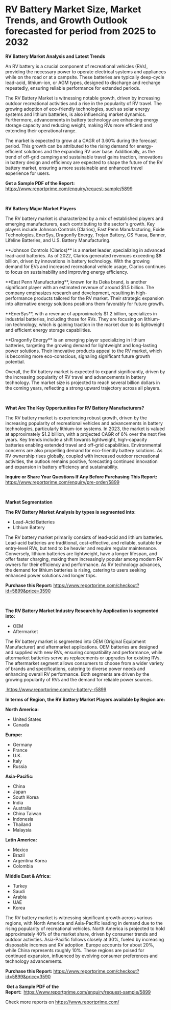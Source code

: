<p><h1>RV Battery Market Size, Market Trends, and Growth Outlook forecasted for period from 2025 to 2032</h1></p><p><strong>RV Battery Market Analysis and Latest Trends</strong></p>
<p><p>An RV battery is a crucial component of recreational vehicles (RVs), providing the necessary power to operate electrical systems and appliances while on the road or at a campsite. These batteries are typically deep-cycle lead-acid, lithium-ion, or AGM types, designed to discharge and recharge repeatedly, ensuring reliable performance for extended periods.</p><p>The RV Battery Market is witnessing notable growth, driven by increasing outdoor recreational activities and a rise in the popularity of RV travel. The growing adoption of eco-friendly technologies, such as solar energy systems and lithium batteries, is also influencing market dynamics. Furthermore, advancements in battery technology are enhancing energy storage capacity and reducing weight, making RVs more efficient and extending their operational range.</p><p>The market is expected to grow at a CAGR of 3.60% during the forecast period. This growth can be attributed to the rising demand for energy-efficient solutions and the expanding RV user base. Additionally, as the trend of off-grid camping and sustainable travel gains traction, innovations in battery design and efficiency are expected to shape the future of the RV battery market, ensuring a more sustainable and enhanced travel experience for users.</p></p>
<p><strong>Get a Sample PDF of the Report:&nbsp;</strong> <a href="https://www.reportprime.com/enquiry/request-sample/5899?utm_campaign=3111&utm_medium=2&utm_source=Github&utm_content=ia&utm_term=19032025&utm_id=rv-battery">https://www.reportprime.com/enquiry/request-sample/5899</a></p>
<p>&nbsp;</p>
<p><strong>RV Battery Major Market Players</strong></p>
<p><p>The RV battery market is characterized by a mix of established players and emerging manufacturers, each contributing to the sector's growth. Key players include Johnson Controls (Clarios), East Penn Manufacturing, Exide Technologies, EnerSys, Dragonfly Energy, Trojan Battery, GS Yuasa, Banner, Lifeline Batteries, and U.S. Battery Manufacturing.</p><p>**Johnson Controls (Clarios)** is a market leader, specializing in advanced lead-acid batteries. As of 2022, Clarios generated revenues exceeding $8 billion, driven by innovations in battery technology. With the growing demand for EVs and increased recreational vehicle usage, Clarios continues to focus on sustainability and improving energy efficiency.</p><p>**East Penn Manufacturing**, known for its Deka brand, is another significant player with an estimated revenue of around $1.5 billion. The company emphasizes research and development, resulting in high-performance products tailored for the RV market. Their strategic expansion into alternative energy solutions positions them favorably for future growth.</p><p>**EnerSys**, with a revenue of approximately $1.2 billion, specializes in industrial batteries, including those for RVs. They are focusing on lithium-ion technology, which is gaining traction in the market due to its lightweight and efficient energy storage capabilities.</p><p>**Dragonfly Energy** is an emerging player specializing in lithium batteries, targeting the growing demand for lightweight and long-lasting power solutions. Their innovative products appeal to the RV market, which is becoming more eco-conscious, signaling significant future growth potential.</p><p>Overall, the RV battery market is expected to expand significantly, driven by the increasing popularity of RV travel and advancements in battery technology. The market size is projected to reach several billion dollars in the coming years, reflecting a strong upward trajectory across all players.</p></p>
<p>&nbsp;</p>
<p><strong>What Are The Key Opportunities For RV Battery Manufacturers?</strong></p>
<p><p>The RV battery market is experiencing robust growth, driven by the increasing popularity of recreational vehicles and advancements in battery technologies, particularly lithium-ion systems. In 2023, the market is valued at approximately $1.2 billion, with a projected CAGR of 6% over the next five years. Key trends include a shift towards lightweight, high-capacity batteries enabling extended travel and off-grid capabilities. Environmental concerns are also propelling demand for eco-friendly battery solutions. As RV ownership rises globally, coupled with increased outdoor recreational activities, the outlook remains positive, forecasting continued innovation and expansion in battery efficiency and sustainability.</p></p>
<p><strong>Inquire or Share Your Questions If Any Before Purchasing This Report:</strong> <a href="https://www.reportprime.com/enquiry/pre-order/5899?utm_campaign=3111&utm_medium=2&utm_source=Github&utm_content=ia&utm_term=19032025&utm_id=rv-battery">https://www.reportprime.com/enquiry/pre-order/5899</a></p>
<p>&nbsp;</p>
<p><strong>Market Segmentation</strong></p>
<p><strong>The RV Battery Market Analysis by types is segmented into:</strong></p>
<p><ul><li>Lead-Acid Batteries</li><li>Lithium Battery</li></ul></p>
<p><p>The RV battery market primarily consists of lead-acid and lithium batteries. Lead-acid batteries are traditional, cost-effective, and reliable, suitable for entry-level RVs, but tend to be heavier and require regular maintenance. Conversely, lithium batteries are lightweight, have a longer lifespan, and offer faster charging, making them increasingly popular among modern RV owners for their efficiency and performance. As RV technology advances, the demand for lithium batteries is rising, catering to users seeking enhanced power solutions and longer trips.</p></p>
<p><strong>Purchase this Report:&nbsp;</strong><a href="https://www.reportprime.com/checkout?id=5899&price=3590&utm_campaign=3111&utm_medium=2&utm_source=Github&utm_content=ia&utm_term=19032025&utm_id=rv-battery">https://www.reportprime.com/checkout?id=5899&price=3590</a></p>
<p>&nbsp;</p>
<p><strong>The RV Battery Market Industry Research by Application is segmented into:</strong></p>
<p><ul><li>OEM</li><li>Aftermarket</li></ul></p>
<p><p>The RV battery market is segmented into OEM (Original Equipment Manufacturer) and aftermarket applications. OEM batteries are designed and supplied with new RVs, ensuring compatibility and performance, while aftermarket batteries serve as replacements or upgrades for existing RVs. The aftermarket segment allows consumers to choose from a wider variety of brands and specifications, catering to diverse power needs and enhancing overall RV performance. Both segments are driven by the growing popularity of RVs and the demand for reliable power sources.</p></p>
<p><a href="https://www.reportprime.com/rv-battery-r5899?utm_campaign=3111&utm_medium=2&utm_source=Github&utm_content=ia&utm_term=19032025&utm_id=rv-battery">&nbsp;https://www.reportprime.com/rv-battery-r5899</a></p>
<p><strong>In terms of Region, the RV Battery Market Players available by Region are:</strong></p>
<p>
    <p> <strong> North America: </strong>
        <ul>
            <li>United States</li>
            <li>Canada</li>
        </ul>
        </p> 
    <p> <strong> Europe: </strong>
        <ul>
            <li>Germany</li>
            <li>France</li>
            <li>U.K.</li>
            <li>Italy</li>
            <li>Russia</li>
        </ul>
        </p> 
    <p> <strong> Asia-Pacific: </strong>
        <ul>
            <li>China</li>
            <li>Japan</li>
            <li>South Korea</li>
            <li>India</li>
            <li>Australia</li>
            <li>China Taiwan</li>
            <li>Indonesia</li>
            <li>Thailand</li>
            <li>Malaysia</li>
        </ul>
        </p> 
    <p> <strong> Latin America: </strong>
        <ul>
            <li>Mexico</li>
            <li>Brazil</li>
            <li>Argentina Korea</li>
            <li>Colombia</li>
        </ul>
        </p> 
    <p> <strong> Middle East & Africa: </strong>
        <ul>
            <li>Turkey</li>
            <li>Saudi</li>
            <li>Arabia</li>
            <li>UAE</li>
            <li>Korea</li>
        </ul>
    </p>
    </p>
<p><p>The RV battery market is witnessing significant growth across various regions, with North America and Asia-Pacific leading in demand due to the rising popularity of recreational vehicles. North America is projected to hold approximately 40% of the market share, driven by consumer trends and outdoor activities. Asia-Pacific follows closely at 30%, fueled by increasing disposable incomes and RV adoption. Europe accounts for about 20%, while China represents roughly 10%. These regions are poised for continued expansion, influenced by evolving consumer preferences and technology advancements.</p></p>
<p><strong>Purchase this Report: </strong><a href="https://www.reportprime.com/checkout?id=5899&price=3590&utm_campaign=3111&utm_medium=2&utm_source=Github&utm_content=ia&utm_term=19032025&utm_id=rv-battery">https://www.reportprime.com/checkout?id=5899&price=3590</a></p>
<p>&nbsp;<strong>Get a Sample PDF of the Report:&nbsp;&nbsp;</strong><a href="https://www.reportprime.com/enquiry/request-sample/5899?utm_campaign=3111&utm_medium=2&utm_source=Github&utm_content=ia&utm_term=19032025&utm_id=rv-battery">https://www.reportprime.com/enquiry/request-sample/5899</a></p>
<p><strong></strong></p>
<p>Check more reports on <a href="https://www.reportprime.com/?utm_campaign=3111&utm_medium=2&utm_source=Github&utm_content=ia&utm_term=19032025&utm_id=rv-battery">https://www.reportprime.com/</a></p>